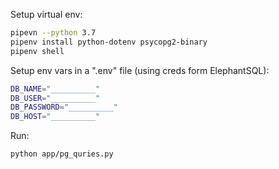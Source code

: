 


Setup virtual env:

```sh
pipevn --python 3.7
pipenv install python-dotenv psycopg2-binary
pipenv shell
```

Setup env vars in a ".env" file (using creds form ElephantSQL):

```sh
DB_NAME="__________"
DB_USER="__________"
DB_PASSWORD="__________"
DB_HOST="__________"
```

Run:

```sh
python app/pg_quries.py
```
